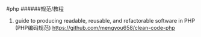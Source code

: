 #php
######规范/教程
1. guide to producing readable, reusable, and refactorable software in PHP (PHP编码规范)
https://github.com/mengyou658/clean-code-php